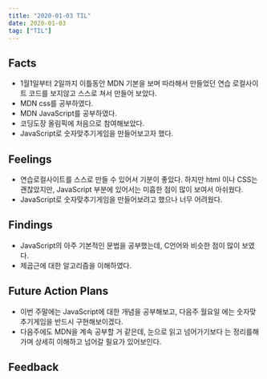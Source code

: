```yaml
---
title: "2020-01-03 TIL"
date: 2020-01-03
tag: ["TIL"]
---
```


## Facts

  - 1월1일부터 2일까지 이틀동안 MDN 기본을 보며 따라해서 만들었던 연습
      로컬사이트 코드를 보지않고 스스로 쳐서 만들어 보았다.
  - MDN css를 공부하였다.
  - MDN JavaScript를 공부하였다.
  - 코딩도장 올림픽에 처음으로 참여해보았다.
  - JavaScript로 숫자맞추기게임을 만들어보고자 했다.

## Feelings

  - 연습로컬사이트를 스스로 만들 수 있어서 기분이 좋았다. 하지만 html
      이나 CSS는 괜찮았지만, JavaScript 부분에 있어서는 미흡한 점이
      많이 보여서 아쉬웠다.
  - JavaScript로 숫자맞추기게임을 만들어보려고 했으나 너무 어려웠다. 

## Findings

  - JavaScript의 아주 기본적인 문법을 공부했는데, C언어와 비슷한 점이
      많이 보였다.
  - 제곱근에 대한 알고리즘을 이해하였다.

## Future Action Plans

  - 이번 주말에는 JavaScript에 대한 개념을 공부해보고, 다음주 월요일
      에는 숫자맞추기게임을 반드시 구현해보이겠다.
  - 다음주에도 MDN을 계속 공부할 거 같은데, 눈으로 읽고 넘어가기보다
      는 정리를해가며 상세히 이해하고 넘어갈 필요가 있어보인다.

## Feedback
